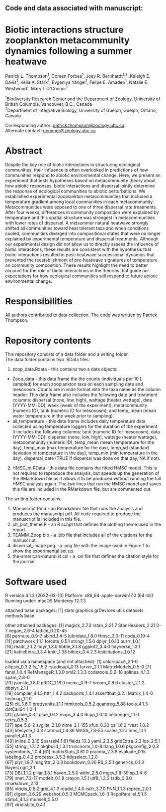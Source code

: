 ## Code and data associated with manuscript:
# Biotic interactions structure zooplankton metacommunity dynamics following a summer heatwave

Patrick L. Thompson<sup>1</sup>, Coreen Forbes<sup>1</sup>, Joey R. Bernhardt<sup>1,2</sup>, Kaleigh E. Davis<sup>1</sup>, Keila A. Stark<sup>1</sup>, Evgeniya Yangel<sup>1</sup>, Felipe E. Amadeo<sup>1</sup>, Natalie E. Westwood<sup>1</sup>, Mary I. O'Connor<sup>1</sup>

<sup>1</sup>Biodiversity Research Center and the Department of Zoology, University of British Columbia, Vancouver, B.C., Canada  
<sup>2</sup>Department of Integrative Biology, University of Guelph, Guelph, Ontario, Canada

Corresponding author: patrick.thompson@zoology.ubc.ca  
Alternate contact: oconnor@zoology.ubc.ca  

# Abstract
Despite the key role of biotic interactions in structuring ecological communities, their influence is often overlooked in predictions of how communities respond to abiotic environmental change. Here, we present an experiment that tests hypotheses based on metacommunity theory about how abiotic responses, biotic interactions and dispersal jointly determine the response of ecological communities to abiotic perturbations. We established experimental zooplankton metacommunities that included a temperature gradient among local communities in each metacommunity. Metacommunities were exposed to one of three dispersal rate treatments. After four weeks, differences in community composition were explained by temperature and this spatial structure was strongest in metacommunities with lower rates of dispersal. A midsummer natural heatwave strongly shifted all communities toward heat tolerant taxa and when conditions cooled, communities diverged into compositional states that were no longer explained by experimental temperature and dispersal treatments. Although our experimental design did not allow us to directly assess the influence of biotic interactions, these results are consistent with the hypothesis that biotic interactions resulted in post-heatwave successional dynamics that prevented the reestablishment of pre-heatwave signatures of temperature on community composition. These results highlight the need to better account for the role of biotic interactions in the theories that guide our expectations for how ecological communities will respond to future abiotic environmental change.  

# Responsibilities  
All authors contributed to data collection. The code was written by Patrick Thompson.  
         
# Repository contents  
This repository consists of a data folder and a writing folder.  
The data folder contains two .RData files:  
1. zoop_data.Rdata - this contains two a data objects:  
* Zoop_data - this data frame the the counts (individuals per 10 L sampled) for each zooplankton taxa on each sampling date and mesocosm. Counts are in wide format with the taxa name as the column header. This data frame also includes the following date and treatment columns: dispersal (none, low, high), wattage (heater wattage), date (YYYY-MM-DD), week (week of the experiment), metacommunity (numeric ID), tank (numeric ID for mesocosm), and temp_mean (mean water temperature in the week prior to sampling).  
* all_temperature - this data frame includes daily temperature data collected using temperature loggers for the duration of the experiment. It includes the following columns: tank (numeric ID for mesocosm), data (YYYY-MM-DD), dispersal (none, low, high), wattage (heater wattage), metacommunity (numeric ID), temp_mean (mean temperature for the day), temp_max (max temperature for the day), temp_sd (standard deviation of temperature in the day), temp_min (min temperature in the day), dispersal_date (TRUE if dispersal was done on that day, NA if not).  
2. HMSC_m.RData - this data file contains the fitted HMSC model. This is not required to reproduce the analysis, but speeds up the generation of the RMarkdown file as it allows it to be produced without running the full HMSC analysis again. The  two lines that run the HMSC model and saves this file are included in the RMarkdown file, but are commented out.

The writing folder contains:
1. Manuscript.Rmd - an Rmarkdown file that runs the analysis and produces the manuscript pdf. All code required to produce the manuscript is included in this file.
2. plt_plot_theme.R - an R script that defines the plotting theme used in the report.
3. TEAMM_Zoop.bib - a .bib file that includes all of the citations for the manuscript.
4. dispersal_image.png - a .png file with the image used in Figure 1 to show the experimental set up.
5. the-american-naturalist.csl - a .csl file that defines the citation style for the journal

# Software used
R version 4.1.3 (2022-03-10)
Platform: x86_64-apple-darwin17.0 (64-bit)
Running under: macOS Monterey 12.7.3

attached base packages:
[1] stats     graphics  grDevices utils     datasets  methods   base     

other attached packages:
 [1] magick_2.7.3         rstan_2.21.7         StanHeaders_2.21.0-7 vegan_2.6-4          lattice_0.20-45     
 [6] permute_0.9-7        abind_1.4-5          lubridate_1.8.0      Hmsc_3.0-11          coda_0.19-4         
[11] patchwork_1.1.1      forcats_0.5.1        stringr_1.5.0        dplyr_1.0.10         purrr_1.0.1         
[16] readr_2.1.2          tidyr_1.3.0          tibble_3.1.8         ggplot2_3.4.0        tidyverse_1.3.1     
[21] kableExtra_1.3.4     knitr_1.38           bibtex_0.4.2.3       knitcitations_1.0.12

loaded via a namespace (and not attached):
 [1] colorspace_2.1-0   ellipsis_0.3.2     fs_1.5.2           rstudioapi_0.13    farver_2.1.1       MatrixModels_0.5-0
 [7] fansi_1.0.4        RefManageR_1.3.0   xml2_1.3.3         codetools_0.2-18   splines_4.1.3      spam_2.8-0        
[13] jsonlite_1.8.0     pROC_1.18.0        mcmc_0.9-7         broom_0.8.0        cluster_2.1.2      dbplyr_2.1.1      
[19] compiler_4.1.3     httr_1.4.2         backports_1.4.1    assertthat_0.2.1   Matrix_1.4-0       fastmap_1.1.0     
[25] cli_3.6.0          prettyunits_1.1.1  htmltools_0.5.2    quantreg_5.88      tools_4.1.3        dotCall64_1.0-1   
[31] gtable_0.3.1       glue_1.6.2         maps_3.4.0         Rcpp_1.0.10        cellranger_1.1.0   vctrs_0.5.2       
[37] ape_5.6-2          svglite_2.1.0      nlme_3.1-155       xfun_0.30          ps_1.6.0           rvest_1.0.2       
[43] lifecycle_1.0.3    statmod_1.4.36     MASS_7.3-55        scales_1.2.1       hms_1.1.1          parallel_4.1.3    
[49] inline_0.3.19      SparseM_1.81       fields_13.3        yaml_2.3.5         gridExtra_2.3      loo_2.5.1         
[55] stringi_1.7.12     pkgbuild_1.3.1     truncnorm_1.0-8    rlang_1.0.6        pkgconfig_2.0.3    systemfonts_1.0.4 
[61] matrixStats_0.61.0 pracma_2.3.8       evaluate_0.15      labeling_0.4.2     processx_3.5.3     tidyselect_1.2.0  
[67] plyr_1.8.7         magrittr_2.0.3     bookdown_0.26      R6_2.5.1           generics_0.1.3     BayesLogit_2.1    
[73] DBI_1.1.2          pillar_1.8.1       haven_2.5.0        withr_2.5.0        mgcv_1.8-39        sp_1.4-6          
[79] nnet_7.3-17        modelr_0.1.8       crayon_1.5.1       utf8_1.2.2         tzdb_0.3.0         rmarkdown_2.13    
[85] viridis_0.6.2      grid_4.1.3         readxl_1.4.0       callr_3.7.0        FNN_1.1.3          reprex_2.0.1      
[91] digest_0.6.29      webshot_0.5.3      MCMCpack_1.6-3     RcppParallel_5.1.5 stats4_4.1.3       munsell_0.5.0     
[97] viridisLite_0.4.1 
